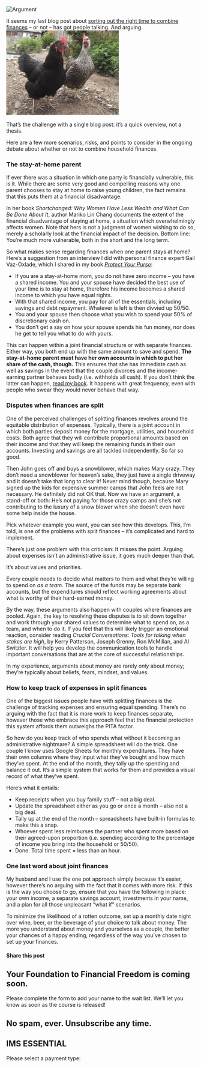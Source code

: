![Argument](https://yourfinanciallaunchpad.com/wp-content/uploads/elementor/thumbs/Argument-2-qdc6cpthe1jg09nepcheyd0ymqwyqy89x64timb4aw.jpg "Argument 2")

It seems my last blog post about [sorting out the right time to combine finances](https://yflmainprod.wpengine.com/2017/10/when-should-you-set-up-a-joint-account-with-your-partner/) – or not – has got people talking. And arguing.![](attachments/Argument-2-300x225.jpg)

That’s the challenge with a single blog post: it’s a quick overview, not a thesis.

Here are a few more scenarios, risks, and points to consider in the ongoing debate about whether or not to combine household finances.

### The stay-at-home parent

If ever there was a situation in which one party is financially vulnerable, this is it. While there are some very good and compelling reasons why one parent chooses to stay at home to raise young children, the fact remains that this puts them at a financial disadvantage.

In her book *Shortchanged: Why Women Have Less Wealth and What Can Be Done About It*, author Mariko Lin Chang documents the extent of the financial disadvantage of staying at home, a situation which overwhelmingly affects women. Note that hers is not a judgment of women wishing to do so, merely a scholarly look at the financial impact of the decision. Bottom line: You’re much more vulnerable, both in the short and the long term.

So what makes sense regarding finances when one parent stays at home? Here’s a suggestion from an interview I did with personal finance expert Gail Vaz-Oxlade, which I shared in my book [*Protect Your Purse*](https://www.amazon.ca/Protect-Purse-Shared-Lessons-Women/dp/0995821801/ref=tmm_pap_swatch_0?_encoding=UTF8&qid=1508425034&sr=8-1):

- If you are a stay-at-home mom, you do not have zero income – you have a shared income. You and your spouse have decided the best use of your time is to stay at home, therefore his income becomes a shared income to which you have equal rights.
- With that shared income, you pay for all of the essentials, including savings and debt repayment. Whatever is left is then divvied up 50/50.
- You and your spouse then choose what you wish to spend your 50% of discretionary cash on.
- You don’t get a say on how your spouse spends his fun money, nor does he get to tell you what to do with yours.

This can happen within a joint financial structure or with separate finances. Either way, you both end up with the same amount to save and spend. **The stay-at-home parent must have her own accounts in which to put her share of the cash, though.** This ensures that she has immediate cash as well as savings in the event that the couple divorces and the income-earning partner behaves badly (i.e. withholds all cash). If you don’t think the latter can happen, [read my book](https://www.amazon.ca/Protect-Purse-Shared-Lessons-Women/dp/0995821801/ref=tmm_pap_swatch_0?_encoding=UTF8&qid=1508425034&sr=8-1). It happens with great frequency, even with people who swear they would never behave that way.

### Disputes when finances are split

One of the perceived challenges of splitting finances revolves around the equitable distribution of expenses. Typically, there is a joint account in which both parties deposit money for the mortgage, utilities, and household costs. Both agree that they will contribute proportional amounts based on their income and that they will keep the remaining funds in their own accounts. Investing and savings are all tackled independently. So far so good.

Then John goes off and buys a snowblower, which makes Mary crazy. They don’t need a snowblower for heaven’s sake, they just have a single driveway and it doesn’t take that long to clear it! Never mind though, because Mary signed up the kids for expensive summer camps that John feels are not necessary. He definitely did not OK that. Now we have an argument, a stand-off or both: He’s not paying for those crazy camps and she’s not contributing to the luxury of a snow blower when she doesn’t even have some help inside the house.

Pick whatever example you want, you can see how this develops. This, I’m told, is one of the problems with split finances – it’s complicated and hard to implement.

There’s just one problem with this criticism: It misses the point. Arguing about expenses isn’t an administrative issue, it goes much deeper than that.

It’s about values and priorities.

Every couple needs to decide what matters to them and what they’re willing to spend on *as a team*. The source of the funds may be separate bank accounts, but the expenditures should reflect working agreements about what is worthy of their hard-earned money.

By the way, these arguments also happen with couples where finances are pooled. Again, the key to resolving these disputes is to sit down together and work through your shared values to determine what to spend on, as a team, and when to do it. If you feel that this will likely trigger an emotional reaction, consider reading *Crucial Conversations: Tools for talking when stakes are high*, by Kerry Patterson, Joseph Grenny, Ron McMillan, and Al Switzler. It will help you develop the communication tools to handle important conversations that are at the core of successful relationships.

In my experience, arguments about money are rarely *only* about money; they’re typically about beliefs, fears, mindset, and values.

### How to keep track of expenses in split finances

One of the biggest issues people have with splitting finances is the challenge of tracking expenses and ensuring equal spending. There’s no arguing with the fact that it is more work to keep finances separate, however those who embrace this approach feel that the financial protection this system affords them outweighs the PITA factor.

So how do you keep track of who spends what without it becoming an administrative nightmare? A simple spreadsheet will do the trick. One couple I know uses Google Sheets for monthly expenditures. They have their own columns where they input what they’ve bought and how much they’ve spent. At the end of the month, they tally up the spending and balance it out. It’s a simple system that works for them and provides a visual record of what they’ve spent.

Here’s what it entails:

- Keep receipts when you buy family stuff – not a big deal.
- Update the spreadsheet either as you go or once a month – also not a big deal.
- Tally up at the end of the month – spreadsheets have built-in formulas to make this a snap.
- Whoever spent less reimburses the partner who spent more based on their agreed-upon proportion (i.e. spending according to the percentage of income you bring into the household or 50/50).
- Done. Total time spent = less than an hour.

### One last word about joint finances

My husband and I use the one pot approach simply because it’s easier, however there’s no arguing with the fact that it comes with more risk. If this is the way you choose to go, ensure that you have the following in place: your own income, a separate savings account, investments in your name, and a plan for all those unpleasant “what if” scenarios.

To minimize the likelihood of a rotten outcome, set up a monthly date night over wine, beer, or the beverage of your choice to talk about money. The more you understand about money and yourselves as a couple, the better your chances of a happy ending, regardless of the way you’ve chosen to set up your finances.

#### Share this post

## Your Foundation to Financial Freedom is coming soon.

Please complete the form to add your name to the wait list. We’ll let you know as soon as the course is released!

## No spam, ever. Unsubscribe any time.

## IMS ESSENTIAL

Please select a payment type: